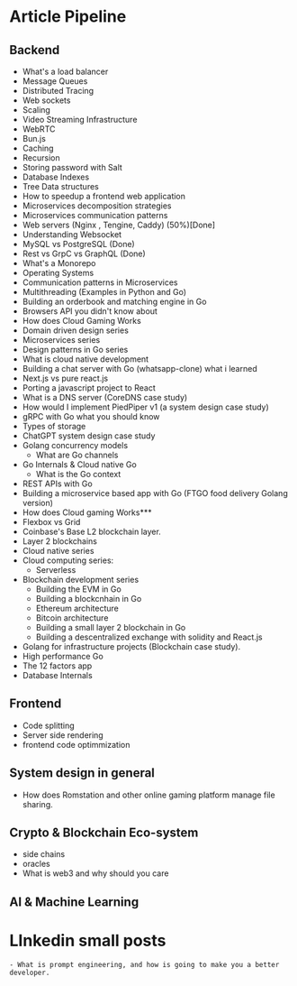 # Article Pipeline


## Backend
- What's a load balancer
- Message Queues
- Distributed Tracing
- Web sockets
- Scaling
- Video Streaming Infrastructure
- WebRTC
- Bun.js
- Caching
- Recursion
- Storing password with Salt
- Database Indexes
- Tree Data structures
- How to speedup a frontend web application
- Microservices decomposition strategies
- Microservices communication patterns
- Web servers (Nginx  , Tengine, Caddy) (50%)[Done]
- Understanding Websocket
- MySQL vs PostgreSQL (Done)
- Rest vs GrpC vs GraphQL (Done)
- What's a Monorepo
- Operating Systems
- Communication patterns in Microservices
- Multithreading (Examples in Python and Go)
- Building an orderbook and matching engine in Go
- Browsers API you didn't know about
- How does Cloud Gaming Works
- Domain driven design series
- Microservices series
- Design patterns in Go series
- What is cloud native development
- Building a chat server with Go (whatsapp-clone) what i learned
- Next.js vs pure react.js
- Porting a javascript project to React
- What is a DNS server (CoreDNS case study)
- How would I implement PiedPiper v1 (a system design case study)
- gRPC with Go what you should know
- Types of storage
- ChatGPT system design case study
- Golang concurrency models
  - What are Go channels
- Go Internals & Cloud native Go
  - What is the Go context
- REST APIs with Go
- Building a microservice based app with Go (FTGO food delivery Golang version)
- How does Cloud gaming Works***
- Flexbox vs Grid
- Coinbase's Base L2 blockchain layer.
- Layer 2 blockchains
- Cloud native series
- Cloud computing series:
  - Serverless
- Blockchain development series
  - Building the EVM in Go
  - Building a blockcnhain in Go
  - Ethereum architecture
  - Bitcoin architecture  
  - Building a small layer 2 blockchain in Go
  - Building a descentralized exchange with solidity and React.js
- Golang for infrastructure projects (Blockchain case study).
- High performance Go
- The 12 factors app
- Database Internals

## Frontend

- Code splitting
- Server side rendering
- frontend code optimmization

## System design in general

- How does Romstation and other online gaming platform
manage file sharing.


## Crypto & Blockchain Eco-system
  - side chains
  - oracles
  - What is web3 and why should you care

## AI & Machine Learning

# LInkedin small posts
    - What is prompt engineering, and how is going to make you a better developer.
